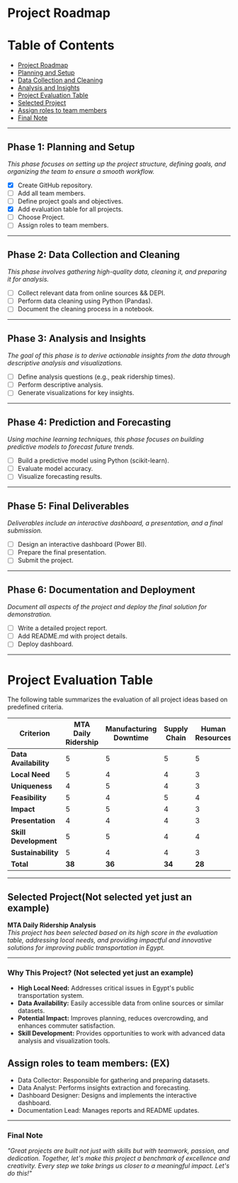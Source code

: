 # Project Roadmap

# Table of Contents
- [Project Roadmap](#project-roadmap)
- [Planning and Setup](#phase-1-planning-and-setup)
- [Data Collection and Cleaning](#phase-2-data-collection-and-cleaning)
- [Analysis and Insights](#phase-3-analysis-and-insights)
- [Project Evaluation Table](#project-evaluation-table)
- [Selected Project](#selected-projectnot-selected-yet-just-an-example)
- [Assign roles to team members](#assign-roles-to-team-members-ex)
- [Final Note](#final-note)

---

## Phase 1: Planning and Setup
*This phase focuses on setting up the project structure, defining goals, and organizing the team to ensure a smooth workflow.*

- [x] Create GitHub repository.
- [ ] Add all team members.
- [ ] Define project goals and objectives.
- [x] Add evaluation table for all projects.
- [ ] Choose Project.
- [ ] Assign roles to team members.

---

## Phase 2: Data Collection and Cleaning
*This phase involves gathering high-quality data, cleaning it, and preparing it for analysis.*

- [ ] Collect relevant data from online sources && DEPI.
- [ ] Perform data cleaning using Python (Pandas).
- [ ] Document the cleaning process in a notebook.

---

## Phase 3: Analysis and Insights
*The goal of this phase is to derive actionable insights from the data through descriptive analysis and visualizations.*

- [ ] Define analysis questions (e.g., peak ridership times).
- [ ] Perform descriptive analysis.
- [ ] Generate visualizations for key insights.

---

## Phase 4: Prediction and Forecasting
*Using machine learning techniques, this phase focuses on building predictive models to forecast future trends.*

- [ ] Build a predictive model using Python (scikit-learn).
- [ ] Evaluate model accuracy.
- [ ] Visualize forecasting results.

---

## Phase 5: Final Deliverables
*Deliverables include an interactive dashboard, a presentation, and a final submission.*

- [ ] Design an interactive dashboard (Power BI).
- [ ] Prepare the final presentation.
- [ ] Submit the project.

---

## Phase 6: Documentation and Deployment
*Document all aspects of the project and deploy the final solution for demonstration.*

- [ ] Write a detailed project report.
- [ ] Add README.md with project details.
- [ ] Deploy dashboard.

---

# Project Evaluation Table

The following table summarizes the evaluation of all project ideas based on predefined criteria.

| **Criterion**         | **MTA Daily Ridership** | **Manufacturing Downtime** | **Supply Chain** | **Human Resources** | **Store Sales** | **UK Train Rides** |
|-----------------------|-------------------------|----------------------------|------------------|----------------------|-----------------|---------------------|
| **Data Availability** | 5                     | 5                          | 5                | 5                    | 5               | 5                   |
| **Local Need**         | 5                     | 4                          | 4                | 3                    | 3               | 4                   |
| **Uniqueness**         | 4                     | 5                          | 4                | 3                    | 3               | 4                   |
| **Feasibility**        | 5                     | 4                          | 5                | 4                    | 5               | 4                   |
| **Impact**             | 5                     | 5                          | 4                | 3                    | 3               | 4                   |
| **Presentation**       | 4                     | 4                          | 4                | 3                    | 4               | 4                   |
| **Skill Development**  | 5                     | 5                          | 4                | 4                    | 4               | 4                   |
| **Sustainability**     | 5                     | 4                          | 4                | 3                    | 3               | 4                   |
| **Total**              | **38**                | **36**                     | **34**           | **28**               | **30**          | **33**              |


---

## Selected Project(Not selected yet just an example)

**MTA Daily Ridership Analysis**  
*This project has been selected based on its high score in the evaluation table, addressing local needs, and providing impactful and innovative solutions for improving public transportation in Egypt.*

---

### Why This Project? (Not selected yet just an example)

- **High Local Need:** Addresses critical issues in Egypt's public transportation system.  
- **Data Availability:** Easily accessible data from online sources or similar datasets.  
- **Potential Impact:** Improves planning, reduces overcrowding, and enhances commuter satisfaction.  
- **Skill Development:** Provides opportunities to work with advanced data analysis and visualization tools.  


## Assign roles to team members: (EX)
- Data Collector: Responsible for gathering and preparing datasets.
- Data Analyst: Performs insights extraction and forecasting.
- Dashboard Designer: Designs and implements the interactive dashboard.
- Documentation Lead: Manages reports and README updates.

---
### Final Note

*_"Great projects are built not just with skills but with teamwork, passion, and dedication. Together, let's make this project a benchmark of excellence and creativity. Every step we take brings us closer to a meaningful impact. Let's do this!"_*
